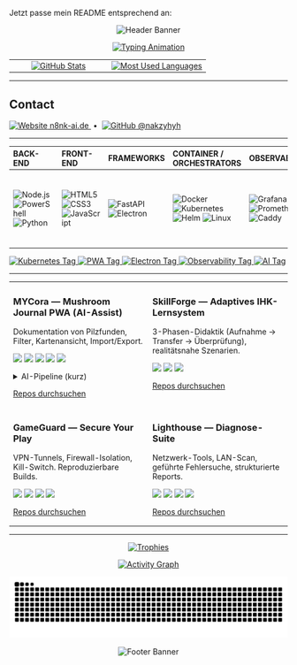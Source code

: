 Jetzt passe mein README entsprechend an: <!-- ======= HERO ======= --> <p align="center"> <img src="https://capsule-render.vercel.app/api?type=waving&height=230&color=0:36BCF7,100:9B5DE5&text=Kai%20H%C3%B6lters%20—%20AI-Enhanced%20Developer&fontSize=40&fontAlignY=40&fontColor=ffffff&desc=Code%20%C3%97%20Philosophie%20%C3%97%20Didaktik&descAlignY=58&animation=fadeIn" alt="Header Banner"/> </p> <p align="center"> <a href="https://git.io/typing-svg"> <img src="https://readme-typing-svg.herokuapp.com?font=Fira+Code&size=22&pause=900&color=36BCF7&center=true&vCenter=true&width=900&lines=Kubernetes%20%E2%80%A2%20Electron%20%E2%80%A2%20PWA;Observability%20mit%20Grafana%20%2F%20Loki%20%2F%20Prometheus;AI-unterst%C3%BCtzte%20Entwicklung%20%E2%80%94%20RAG%2C%20Agenten%2C%20Explainability" alt="Typing Animation"/> </a> </p> <!-- ======= TOP CARDS (wie im Screenshot: 2 Spalten) ======= --> <table> <tr> <td width="50%" valign="top" align="center"> <a href="https://github.com/anuraghazra/github-readme-stats"> <img src="https://github-readme-stats.vercel.app/api?username=nakzyhyh&show_icons=true&include_all_commits=true&count_private=true&hide_title=false" alt="GitHub Stats" /> </a> </td> <td width="50%" valign="top" align="center"> <a href="https://github.com/anuraghazra/github-readme-stats"> <img src="https://github-readme-stats.vercel.app/api/top-langs/?username=nakzyhyh&layout=compact&langs_count=10" alt="Most Used Languages" /> </a> </td> </tr> </table> <hr/> <!-- ======= CONTACT (Icon-basiert, sachlich) ======= --> <h2>Contact</h2> <p> <a href="https://n8nk-ai.de" title="Website"> <img src="https://cdn.simpleicons.org/vercel/000000" height="28" alt="Website"/> n8nk-ai.de </a> &nbsp;•&nbsp; <a href="https://github.com/nakzyhyh" title="GitHub"> <img src="https://cdn.simpleicons.org/github/ffffff" height="28" alt="GitHub"/> @nakzyhyh </a> </p> <hr/> <!-- ======= SKILL GRID (wie im Screenshot: Matrix mit Kategorien) ======= --> <table> <thead> <tr> <th align="left">BACK-END</th> <th align="left">FRONT-END</th> <th align="left">FRAMEWORKS</th> <th align="left">CONTAINER / ORCHESTRATORS</th> <th align="left">OBSERVABILITY</th> <th align="left">AI / DATA</th> </tr> </thead> <tbody> <tr> <td> <img src="https://cdn.jsdelivr.net/gh/devicons/devicon/icons/nodejs/nodejs-original.svg" height="36" alt="Node.js"/> <img src="https://cdn.jsdelivr.net/gh/devicons/devicon/icons/powershell/powershell-plain.svg" height="36" alt="PowerShell"/> <img src="https://cdn.jsdelivr.net/gh/devicons/devicon/icons/python/python-original.svg" height="36" alt="Python"/> </td> <td> <img src="https://cdn.jsdelivr.net/gh/devicons/devicon/icons/html5/html5-original.svg" height="36" alt="HTML5"/> <img src="https://cdn.jsdelivr.net/gh/devicons/devicon/icons/css3/css3-original.svg" height="36" alt="CSS3"/> <img src="https://cdn.jsdelivr.net/gh/devicons/devicon/icons/javascript/javascript-original.svg" height="36" alt="JavaScript"/> </td> <td> <img src="https://cdn.simpleicons.org/fastapi/009688" height="36" alt="FastAPI"/> <img src="https://cdn.simpleicons.org/electron/2B2E3B" height="36" alt="Electron"/> </td> <td> <img src="https://cdn.jsdelivr.net/gh/devicons/devicon/icons/docker/docker-original.svg" height="36" alt="Docker"/> <img src="https://cdn.jsdelivr.net/gh/devicons/devicon/icons/kubernetes/kubernetes-plain.svg" height="36" alt="Kubernetes"/> <img src="https://cdn.jsdelivr.net/gh/devicons/devicon/icons/helm/helm-original.svg" height="36" alt="Helm"/> <img src="https://cdn.jsdelivr.net/gh/devicons/devicon/icons/linux/linux-original.svg" height="36" alt="Linux"/> </td> <td> <img src="https://raw.githubusercontent.com/gilbarbara/logos/master/logos/grafana.svg" height="36" alt="Grafana"/> <img src="https://raw.githubusercontent.com/gilbarbara/logos/master/logos/prometheus.svg" height="36" alt="Prometheus"/> <img src="https://cdn.simpleicons.org/caddy/2CA02C" height="36" alt="Caddy"/> </td> <td> <img src="https://cdn.simpleicons.org/pytorch/EE4C2C" height="36" alt="PyTorch"/> <img src="https://cdn.simpleicons.org/scikitlearn/F7931E" height="36" alt="scikit-learn"/> <img src="https://cdn.simpleicons.org/openai/412991" height="36" alt="OpenAI"/> <img src="https://cdn.simpleicons.org/leaflet/199900" height="36" alt="Leaflet"/> </td> </tr> </tbody> </table> <!-- ======= TAGS / BADGES (Filter-Links auf deine Repos) ======= --> <p> <a href="https://github.com/nakzyhyh?tab=repositories&q=Kubernetes"> <img src="https://img.shields.io/badge/Tag-Kubernetes-326CE5?style=flat" alt="Kubernetes Tag"/> </a> <a href="https://github.com/nakzyhyh?tab=repositories&q=PWA"> <img src="https://img.shields.io/badge/Tag-PWA-111111?style=flat" alt="PWA Tag"/> </a> <a href="https://github.com/nakzyhyh?tab=repositories&q=Electron"> <img src="https://img.shields.io/badge/Tag-Electron-2B2E3B?style=flat" alt="Electron Tag"/> </a> <a href="https://github.com/nakzyhyh?tab=repositories&q=Observability"> <img src="https://img.shields.io/badge/Tag-Observability-FF6A00?style=flat" alt="Observability Tag"/> </a> <a href="https://github.com/nakzyhyh?tab=repositories&q=AI"> <img src="https://img.shields.io/badge/Tag-AI-412991?style=flat" alt="AI Tag"/> </a> </p> <hr/> <!-- ======= PORTFOLIO-SECTION (2x2 Grid, sachlich) ======= --> <table> <tr> <td width="50%" valign="top"> <h3>MYCora — Mushroom Journal PWA (AI-Assist)</h3> <p>Dokumentation von Pilzfunden, Filter, Kartenansicht, Import/Export.</p> <p> <img src="https://img.shields.io/badge/PWA-0A0A0A?style=flat&logo=googlechrome&logoColor=white"/> <img src="https://img.shields.io/badge/Leaflet-199900?style=flat&logo=leaflet&logoColor=white"/> <img src="https://img.shields.io/badge/FastAPI-009688?style=flat&logo=fastapi&logoColor=white"/> <img src="https://img.shields.io/badge/PyTorch-EE4C2C?style=flat&logo=pytorch&logoColor=white"/> <img src="https://img.shields.io/badge/scikit--learn-F7931E?style=flat&logo=scikitlearn&logoColor=white"/> </p> <details> <summary>AI-Pipeline (kurz)</summary> <p>224×224 · Normalize → MobileNet v2 (UMD / TensorFlow.js) → L2-Normalisierung → Prototype-Store (IndexDB) → Cosine Similarity Top-k-Scoring (lokal, on-device). Keine Server-Abhängigkeit – Model läuft im Browser (Offline fähig).</p> </details> <p><a href="https://github.com/nakzyhyh?tab=repositories&q=MyCora">Repos durchsuchen</a></p> </td> <td width="50%" valign="top"> <h3>SkillForge — Adaptives IHK-Lernsystem</h3> <p>3-Phasen-Didaktik (Aufnahme → Transfer → Überprüfung), realitätsnahe Szenarien.</p> <p> <img src="https://img.shields.io/badge/ES6%20Modules-323330?style=flat&logo=javascript&logoColor=white"/> <img src="https://img.shields.io/badge/State%20Management-4A4A4A?style=flat"/> <img src="https://img.shields.io/badge/UI%20Components-4A4A4A?style=flat"/> </p> <p><a href="https://github.com/nakzyhyh?tab=repositories&q=SkillForge">Repos durchsuchen</a></p> </td> </tr> <tr> <td width="50%" valign="top"> <h3>GameGuard — Secure Your Play</h3> <p>VPN-Tunnels, Firewall-Isolation, Kill-Switch. Reproduzierbare Builds.</p> <p> <img src="https://img.shields.io/badge/Electron-2B2E3B?style=flat&logo=electron&logoColor=white"/> <img src="https://img.shields.io/badge/Node.js-339933?style=flat&logo=node.js&logoColor=white"/> <img src="https://img.shields.io/badge/PowerShell-2D5C9A?style=flat&logo=powershell&logoColor=white"/> <img src="https://img.shields.io/badge/WireGuard-88171A?style=flat&logo=wireguard&logoColor=white"/> </p> <p><a href="https://github.com/nakzyhyh?tab=repositories&q=GameGuard">Repos durchsuchen</a></p> </td> <td width="50%" valign="top"> <h3>Lighthouse — Diagnose-Suite</h3> <p>Netzwerk-Tools, LAN-Scan, geführte Fehlersuche, strukturierte Reports.</p> <p> <img src="https://img.shields.io/badge/HTML-CC342D?style=flat&logo=html5&logoColor=white"/> <img src="https://img.shields.io/badge/CSS-1572B6?style=flat&logo=css3&logoColor=white"/> <img src="https://img.shields.io/badge/JavaScript-F7DF1E?style=flat&logo=javascript&logoColor=black"/> <img src="https://img.shields.io/badge/Electron-2B2E3B?style=flat&logo=electron&logoColor=white"/> </p> <p><a href="https://github.com/nakzyhyh?tab=repositories&q=Lighthouse">Repos durchsuchen</a></p> </td> </tr> </table> <hr/> <!-- ======= EXTRAS (seriöses „Movement“) ======= --> <p align="center"> <a href="https://github.com/ryo-ma/github-profile-trophy"> <img src="https://github-profile-trophy.vercel.app/?username=nakzyhyh&theme=onedark&margin-w=10&margin-h=10" alt="Trophies"/> </a> </p> <p align="center"> <a href="https://github.com/Ashutosh00710/github-readme-activity-graph"> <img src="https://github-readme-activity-graph.vercel.app/graph?username=nakzyhyh&area=true&hide_border=false" alt="Activity Graph"/> </a> </p> <p align="center"> <picture> <source media="(prefers-color-scheme: dark)" srcset="https://raw.githubusercontent.com/nakzyhyh/nakzyhyh/output/snake-dark.svg" /> <source media="(prefers-color-scheme: light)" srcset="https://raw.githubusercontent.com/nakzyhyh/nakzyhyh/output/snake-light.svg" /> <img alt="Contribution Snake" src="https://raw.githubusercontent.com/nakzyhyh/nakzyhyh/output/snake-dark.svg" /> </picture> </p> <p align="center"> <img src="https://capsule-render.vercel.app/api?type=waving&color=0:9B5DE5,100:36BCF7&height=120&section=footer" alt="Footer Banner"/> </p>
